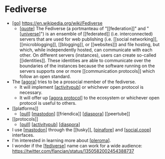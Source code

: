 # Fediverse

- [[go]] https://en.wikipedia.org/wiki/Fediverse
  - [[quote]] The Fediverse (a portmanteau of "[[federation]]" and "[[universe]]") is an ensemble of [[federated]] (i.e. interconnected) servers that are used for web publishing (i.e. [[social networking]], [[microblogging]], [[blogging]], or [[websites]]) and file hosting, but which, while independently hosted, can communicate with each other. On different servers (instances), users can create so-called [[identities]]. These identities are able to communicate over the boundaries of the instances because the software running on the servers supports one or more [[communication protocols]] which follow an open standard.
- The [[agora]] tries to be a prosocial member of the fediverse.
  - It will implement [[activitypub]] or whichever open protocol is necessary.
  - It will offer up [[agora protocol]] to the ecosystem or whichever open protocol is useful to others.
- [[platforms]]
  - [[pull]] [[mastodon]] [[friendica]] [[diaspora]] [[peertube]]
- [[protocols]]
  - [[pull]] [[activitypub]] [[diaspora]]
- I use [[mastodon]] through the [[tusky]], [[pinafore]] and [[social.coop]] interfaces.
- I'm interested in learning more about [[pleroma]].
- I wonder if the [[fediverse]] name can work for a wide audience: https://twitter.com/flancian/status/1350582002454388737

[//begin]: # "Autogenerated link references for markdown compatibility"
[go]: go "Go"
[quote]: quote "Quote"
[universe]: universe "Universe"
[agora]: agora "Agora"
[activitypub]: activitypub "ActivityPub"
[agora protocol]: agora-protocol "Agora Protocol"
[pull]: pull "Pull"
[mastodon]: mastodon "Mastodon"
[diaspora]: diaspora "Diaspora"
[pinafore]: pinafore "Pinafore"
[social.coop]: social.coop "social.coop"
[pleroma]: pleroma "Pleroma"
[fediverse]: fediverse "Fediverse"
[//end]: # "Autogenerated link references"